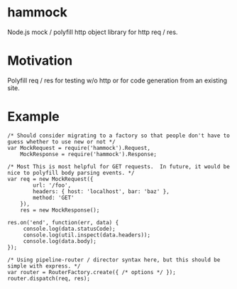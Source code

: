 hammock
=======

Node.js mock / polyfill http object library for http req / res.  

Motivation
==========

Polyfill req / res for testing w/o http or for code generation from an existing site.

Example
=======

```
/* Should consider migrating to a factory so that people don't have to guess whether to use new or not */
var MockRequest = require('hammock').Request,
    MockResponse = require('hammock').Response;

/* Most This is most helpful for GET requests.  In future, it would be nice to polyfill body parsing events. */
var req = new MockRequest({
        url: '/foo',
        headers: { host: 'localhost', bar: 'baz' },
        method: 'GET'
    }),
    res = new MockResponse();

res.on('end', function(err, data) {
     console.log(data.statusCode);
     console.log(util.inspect(data.headers));
     console.log(data.body);
});

/* Using pipeline-router / director syntax here, but this should be simple with express. */
var router = RouterFactory.create({ /* options */ });
router.dispatch(req, res);

```